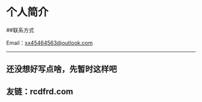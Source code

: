 个人简介 
===========
  

##联系方式

Email：xx45464563@outlook.com

---

还没想好写点啥，先暂时这样吧  
------



  
  
  
友链：rcdfrd.com
------------------------

